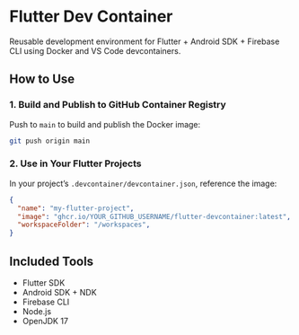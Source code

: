 # Flutter Dev Container

Reusable development environment for Flutter + Android SDK + Firebase CLI using Docker and VS Code devcontainers.

## How to Use

### 1. Build and Publish to GitHub Container Registry
Push to `main` to build and publish the Docker image:

```bash
git push origin main
```

### 2. Use in Your Flutter Projects
In your project’s `.devcontainer/devcontainer.json`, reference the image:

```json
{
  "name": "my-flutter-project",
  "image": "ghcr.io/YOUR_GITHUB_USERNAME/flutter-devcontainer:latest",
  "workspaceFolder": "/workspaces",
}
```

## Included Tools
- Flutter SDK
- Android SDK + NDK
- Firebase CLI
- Node.js
- OpenJDK 17
